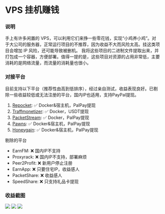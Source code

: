 # VPS 挂机赚钱

### 说明

手上有许多闲置的 VPS，可以利用它们来挣一些零花钱，实现“小鸡养小鸡”。对于大公司的服务器，正常运行项目的不推荐，因为收益不大而风险太高。挂这类项目会增加
IP 风险，还可能导致被删机。
我将这些项目的二进制文件提取出来，并打包成一个容器，方便部署。值得一提的是，这些项目对资源的占用非常低，主要消耗的是网络流量，而流量的消耗量也很小。

### 对接平台

目前支持以下平台（推荐性由高到低排序），经过亲自测试，收益表现良好。已剔除一些收益较低或无法注册的平台，国内IP也适用，支持PayPal提现。

1. [Repocket](https://tlink.repocket.com/q9ly): ✅ Docker&宿主机，PalPay提现
2. [Traffmonetizer](https://traffmonetizer.com/?aff=1796253): ✅ Docker，USDT提现
3. [PacketStream](https://packetstream.io/?psr=6pdw): ✅ Docker，PalPay提现
4. [Pawns](https://pawns.app/?r=9840918): ✅ Docker&宿主机，PalPay提现
5. [Honeygain](https://r.honeygain.me/YE898D03EA): ✅ Docker&宿主机，PalPay提现

剔除的平台

- EarnFM: ❌ 国内IP不支持
- Proxyrack: ❌ 国内IP不支持，部署麻烦
- Peer2Profit: ❌ 新用户停止注册
- EarnApp: ❌ 只要住宅IP，收益感人
- PacketShare: ❌ 收益感人
- SpeedShare: ❌ 只支持礼品卡提现

### 收益截图

![](https://g.gtimg.cn/music/photo_new/T053XD01004dqONe3aC9ry.png)
![](https://g.gtimg.cn/music/photo_new/T053XD010016Nzyn3a79ql.png)
![](https://g.gtimg.cn/music/photo_new/T053XD01003NTE9P0F0z9u.png)